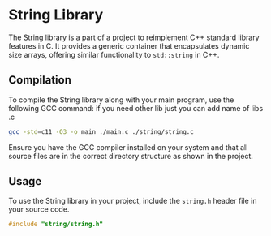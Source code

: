 # String Library

The String library is a part of a project to reimplement C++ standard library features in C. It provides a generic container that encapsulates dynamic size arrays, offering similar functionality to `std::string` in C++.

## Compilation

To compile the String library along with your main program, use the following GCC command:
if you need other lib just you can add name of libs .c 

```bash
gcc -std=c11 -O3 -o main ./main.c ./string/string.c
```

Ensure you have the GCC compiler installed on your system and that all source files are in the correct directory structure as shown in the project.

## Usage

To use the String library in your project, include the `string.h` header file in your source code.

```c
#include "string/string.h"
```